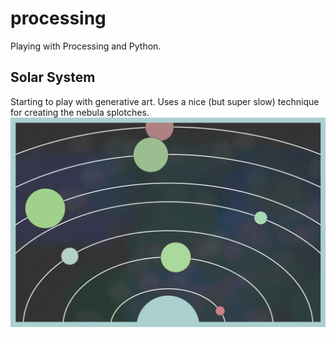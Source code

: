 # processing
Playing with Processing and Python.

## Solar System
Starting to play with generative art. Uses a nice (but super slow) technique for creating the nebula splotches.
![img](pics/solar_system.png)
